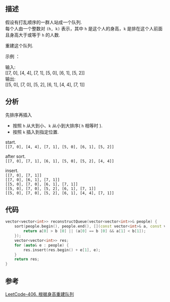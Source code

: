 
## 描述

假设有打乱顺序的一群人站成一个队列.      
每个人由一个整数对 `(h, k)` 表示，其中 `h` 是这个人的身高，`k` 是排在这个人前面且身高大于或等于 `h` 的人数.
 
重建这个队列.

示例 ：    

输入:     
[[7, 0], [4, 4], [7, 1], [5, 0], [6, 1], [5, 2]]      
输出:     
[[5, 0], [7, 0], [5, 2], [6, 1], [4, 4], [7, 1]]

## 分析

先排序再插入

* 按照 `h` 从大到小、`k` 从小到大排序( `h` 相等时 ).
* 按照 `k` 插入到指定位置.

start.      
`[[7, 0], [4, 4], [7, 1], [5, 0], [6, 1], [5, 2]]`

after sort.     
`[[7, 0], [7, 1], [6, 1], [5, 0], [5, 2], [4, 4]]`

insert.     
`[[7, 0], [7, 1]]`      
`[[7, 0], [6, 1], [7, 1]]`      
`[[5, 0], [7, 0], [6, 1], [7, 1]]`      
`[[5, 0], [7, 0], [5, 2], [6, 1], [7, 1]]`      
`[[5, 0], [7, 0], [5, 2], [6, 1], [4, 4], [7, 1]]`

## 代码

```cpp
vector<vector<int>> reconstructQueue(vector<vector<int>>& people) {
    sort(people.begin(), people.end(), [](const vector<int>& a, const vector<int>& b) {
        return a[0] > b [0] || (a[0] == b [0] && a[1] < b[1]);
    });
    vector<vector<int>> res;
    for (auto& e : people) {
        res.insert(res.begin() + e[1], e);
    }
    return res;
}
```

## 参考
[LeetCode-406. 根据身高重建队列](https://leetcode-cn.com/problems/queue-reconstruction-by-height/)